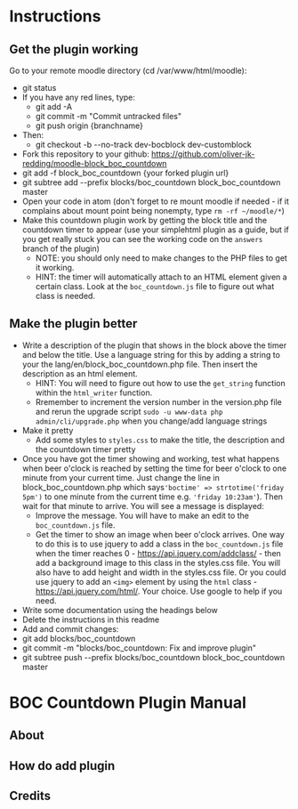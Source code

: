 # Instructions

## Get the plugin working

Go to your remote moodle directory (cd /var/www/html/moodle):
* git status
* If you have any red lines, type:
  * git add -A
  * git commit -m "Commit untracked files"
  * git push origin {branchname}
* Then:
  * git checkout -b --no-track dev-bocblock dev-customblock
* Fork this repository to your github: https://github.com/oliver-jk-redding/moodle-block_boc_countdown
* git add -f block_boc_countdown {your forked plugin url}
* git subtree add --prefix blocks/boc_countdown block_boc_countdown master
* Open your code in atom (don't forget to re mount moodle if needed - if it complains about mount point being nonempty, type `rm -rf ~/moodle/*`)
* Make this countdown plugin work by getting the block title and the countdown timer to appear (use your simplehtml plugin as a guide, but if you get really stuck you can see the working code on the `answers` branch of the plugin)
  * NOTE: you should only need to make changes to the PHP files to get it working.
  * HINT: the timer will automatically attach to an HTML element given a certain class. Look at the `boc_countdown.js` file to figure out what class is needed.

## Make the plugin better

* Write a description of the plugin that shows in the block above the timer and below the title. Use a language string for this by adding a string to your the lang/en/block_boc_countdown.php file. Then insert the description as an html element.
  * HINT: You will need to figure out how to use the `get_string` function within the `html_writer` function.
  * Rremember to increment the version number in the version.php file and rerun the upgrade script `sudo -u www-data php admin/cli/upgrade.php` when you change/add language strings
* Make it pretty
  * Add some styles to `styles.css` to make the title, the description and the countdown timer pretty
* Once you have got the timer showing and working, test what happens when beer o'clock is reached by setting the time for beer o'clock to one minute from your current time. Just change the line in block_boc_countdown.php which says`'boctime' => strtotime('friday 5pm')` to one minute from the current time e.g. `'friday 10:23am'`). Then wait for that minute to arrive. You will see a message is displayed:
  * Improve the message. You will have to make an edit to the `boc_countdown.js` file.
  * Get the timer to show an image when beer o'clock arrives. One way to do this is to use jquery to add a class in the `boc_countdown.js` file when the timer reaches 0 - https://api.jquery.com/addclass/ - then add a background image to this class in the styles.css file. You will also have to add height and width in the styles.css file. Or you could use jquery to add an `<img>` element by using the `html` class - https://api.jquery.com/html/. Your choice. Use google to help if you need.
* Write some documentation using the headings below
* Delete the instructions in this readme
* Add and commit changes:
* git add blocks/boc_countdown
* git commit -m "blocks/boc_countdown: Fix and improve plugin"
* git subtree push --prefix blocks/boc_countdown block_boc_countdown master

# BOC Countdown Plugin Manual


## About


## How do add plugin


## Credits
